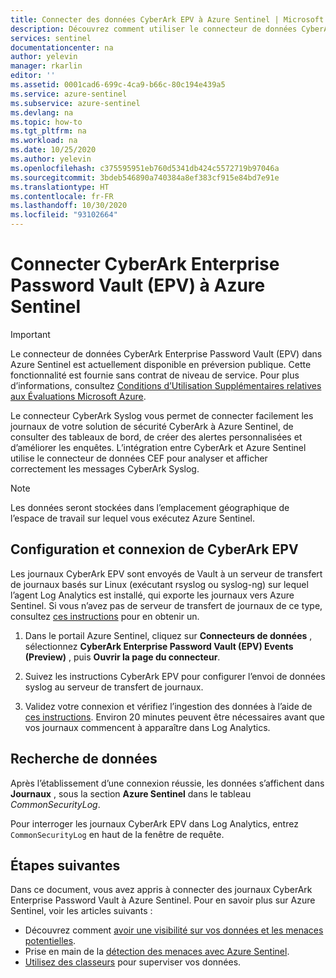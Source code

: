 ```yaml
---
title: Connecter des données CyberArk EPV à Azure Sentinel | Microsoft Docs
description: Découvrez comment utiliser le connecteur de données CyberArk Enterprise Password Vault (EPV) pour extraire ses journaux dans Azure Sentinel. Affichez les données CyberArk EPV dans des classeurs, créez des alertes et améliorez les enquêtes.
services: sentinel
documentationcenter: na
author: yelevin
manager: rkarlin
editor: ''
ms.assetid: 0001cad6-699c-4ca9-b66c-80c194e439a5
ms.service: azure-sentinel
ms.subservice: azure-sentinel
ms.devlang: na
ms.topic: how-to
ms.tgt_pltfrm: na
ms.workload: na
ms.date: 10/25/2020
ms.author: yelevin
ms.openlocfilehash: c375595951eb760d5341db424c5572719b97046a
ms.sourcegitcommit: 3bdeb546890a740384a8ef383cf915e84bd7e91e
ms.translationtype: HT
ms.contentlocale: fr-FR
ms.lasthandoff: 10/30/2020
ms.locfileid: "93102664"
---
```

# <a name="connect-cyberark-enterprise-password-vault-epv-to-azure-sentinel"></a>Connecter CyberArk Enterprise Password Vault (EPV) à Azure Sentinel

> [!IMPORTANT]
> Le connecteur de données CyberArk Enterprise Password Vault (EPV) dans Azure Sentinel est actuellement disponible en préversion publique. Cette fonctionnalité est fournie sans contrat de niveau de service. Pour plus d’informations, consultez [Conditions d’Utilisation Supplémentaires relatives aux Évaluations Microsoft Azure](https://azure.microsoft.com/support/legal/preview-supplemental-terms/).

Le connecteur CyberArk Syslog vous permet de connecter facilement les journaux de votre solution de sécurité CyberArk à Azure Sentinel, de consulter des tableaux de bord, de créer des alertes personnalisées et d’améliorer les enquêtes. L’intégration entre CyberArk et Azure Sentinel utilise le connecteur de données CEF pour analyser et afficher correctement les messages CyberArk Syslog.

> [!NOTE]
> Les données seront stockées dans l’emplacement géographique de l’espace de travail sur lequel vous exécutez Azure Sentinel.

## <a name="configure-and-connect-cyberark-epv"></a>Configuration et connexion de CyberArk EPV

Les journaux CyberArk EPV sont envoyés de Vault à un serveur de transfert de journaux basés sur Linux (exécutant rsyslog ou syslog-ng) sur lequel l’agent Log Analytics est installé, qui exporte les journaux vers Azure Sentinel. Si vous n’avez pas de serveur de transfert de journaux de ce type, consultez [ces instructions](connect-cef-agent.md) pour en obtenir un.

1. Dans le portail Azure Sentinel, cliquez sur **Connecteurs de données** , sélectionnez **CyberArk Enterprise Password Vault (EPV) Events (Preview)** , puis **Ouvrir la page du connecteur**.

1. Suivez les instructions CyberArk EPV pour configurer l’envoi de données syslog au serveur de transfert de journaux.

1. Validez votre connexion et vérifiez l’ingestion des données à l’aide de [ces instructions](connect-cef-verify.md). Environ 20 minutes peuvent être nécessaires avant que vos journaux commencent à apparaître dans Log Analytics.

## <a name="find-your-data"></a>Recherche de données

Après l’établissement d’une connexion réussie, les données s’affichent dans **Journaux** , sous la section **Azure Sentinel** dans le tableau *CommonSecurityLog*.

Pour interroger les journaux CyberArk EPV dans Log Analytics, entrez `CommonSecurityLog` en haut de la fenêtre de requête.

## <a name="next-steps"></a>Étapes suivantes

Dans ce document, vous avez appris à connecter des journaux CyberArk Enterprise Password Vault à Azure Sentinel. Pour en savoir plus sur Azure Sentinel, voir les articles suivants :
- Découvrez comment [avoir une visibilité sur vos données et les menaces potentielles](quickstart-get-visibility.md).
- Prise en main de la [détection des menaces avec Azure Sentinel](tutorial-detect-threats-built-in.md).
- [Utilisez des classeurs](tutorial-monitor-your-data.md) pour superviser vos données.

